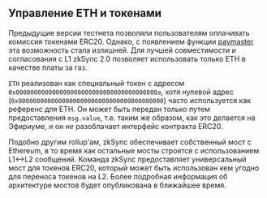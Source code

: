## Управление ETH и токенами

Предыдущие версии тестнета позволяли пользователям оплачивать комиссия токенами ERC20. Однако, с появлением функции [paymaster](https://v2-docs.zksync.io/dev/zksync-v2/aa.html#paymasters) эта возможность стала излишней. Для лучшей совместимости и согласования с L1 zkSync 2.0 позволяет использовать только ETH в качестве платы за газ.

`ETH` реализован как специальный токен с адресом `0x000000000000000000000000000000000000800a`, хотя нулевой адрес (`0x0000000000000000000000000000000000000000`) часто используется как референс для ETH. Он может быть передан только путем предоставления `msg.value`, т.е. таким же образом, как это делается на Эфириуме, и он _не_ разоблачает интерфейс контракта ERC20.

Подобно другим rollup'ам, zkSync обеспечивает собственный мост с Ethereum, в то время как остальные мосты строятся с использованием L1<->L2 сообщений. Команда zkSync предоставляет универсальный мост для токенов ERC20, который может быть использован кем угодно для переноса токенов на L2. Более подробная информация об архитектуре мостов будет опубликована в ближайшее время.
